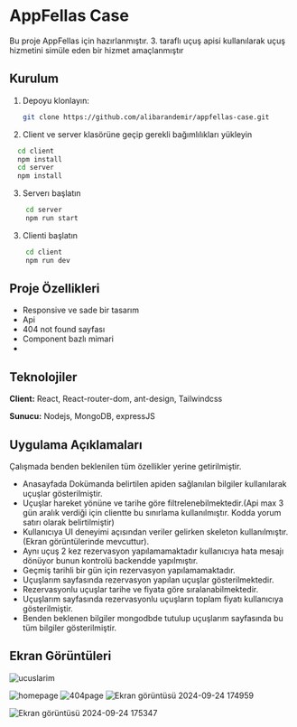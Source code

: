 
# AppFellas Case 
Bu proje AppFellas için hazırlanmıştır. 3. taraflı uçuş apisi kullanılarak uçuş hizmetini simüle eden bir hizmet amaçlanmıştır


## Kurulum 

1. Depoyu klonlayın:
   ```bash
   git clone https://github.com/alibarandemir/appfellas-case.git
    ```
2. Client ve server klasörüne geçip gerekli bağımlılıkları yükleyin
```bash 
  cd client
  npm install
  cd server
  npm install
```
3. Serverı başlatın 
```bash 
    cd server
    npm run start
```
3. Clienti başlatın 
```bash 
    cd client
    npm run dev
```


    
## Proje Özellikleri
- Responsive ve sade bir tasarım
- Api
- 404 not found sayfası
- Component bazlı mimari
- 

  
## Teknolojiler

**Client:** React, React-router-dom, ant-design, Tailwindcss 

**Sunucu:** Nodejs, MongoDB, expressJS

  
## Uygulama Açıklamaları

Çalışmada benden beklenilen tüm özellikler yerine getirilmiştir.
  - Anasayfada Dokümanda belirtilen apiden sağlanılan bilgiler kullanılarak uçuşlar gösterilmiştir.
  - Uçuşlar hareket yönüne ve tarihe göre filtrelenebilmektedir.(Api max 3 gün aralık verdiği için clientte bu sınırlama kullanılmıştır. Kodda yorum satırı olarak belirtilmiştir)
  - Kullanıcıya UI deneyimi açısından veriler gelirken skeleton kullanılmıştır. (Ekran görüntülerinde mevcuttur).
  - Aynı uçuş 2 kez rezervasyon yapılamamaktadır kullanıcıya hata mesajı dönüyor bunun kontrolü backendde yapılmıştır.
  - Geçmiş tarihli bir gün için rezervasyon yapılamamaktadır.
  - Uçuşlarım sayfasında rezervasyon yapılan uçuşlar gösterilmektedir.
  - Rezervasyonlu uçuşlar tarihe ve fiyata göre sıralanabilmektedir.
  - Uçuşlarım sayfasında rezervasyonlu uçuşların toplam fiyatı kullanıcıya gösterilmiştir.
  - Benden beklenen bilgiler mongodbde tutulup uçuşlarım sayfasında bu tüm bilgiler gösterilmiştir.

## Ekran Görüntüleri
![ucuslarim](https://github.com/user-attachments/assets/06897b4d-9136-435f-a1aa-b1e2fd123ec1)

![homepage](https://github.com/user-attachments/assets/19f8c2a8-482f-40bb-adb9-8c4679bdccf5)
![404page](https://github.com/user-attachments/assets/854b9050-f7e5-4a1a-bd00-0ed5586ccd4c)
![Ekran görüntüsü 2024-09-24 174959](https://github.com/user-attachments/assets/d3ed6e3f-c932-48ab-b2c6-f8ac661bb78c)

![Ekran görüntüsü 2024-09-24 175347](https://github.com/user-attachments/assets/198e7f2e-5834-4415-8d45-8e8306c7f891)


